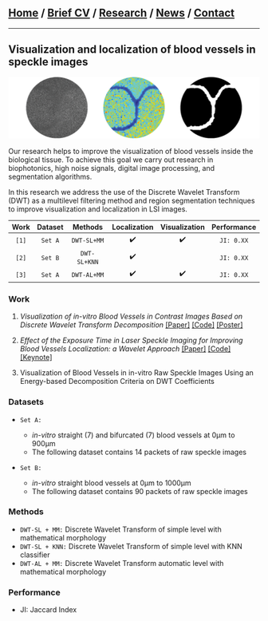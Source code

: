 
## [Home](/index) / [Brief CV](/brief_cv) / [Research](/research) / [News](/news) / [Contact](/contact)

---

## Visualization and localization of blood vessels in speckle images



![Visualization and localization of blood vessels in speckle images](/images/bloodvessels.png)




Our research helps to improve the visualization of blood vessels inside the biological tissue. To achieve this goal we carry out research in biophotonics, high noise signals, digital image processing, and segmentation algorithms. 

In this research we address the use of the Discrete Wavelet Transform (DWT) as a multilevel filtering method and region segmentation techniques to improve visualization and localization in LSI images. 


| Work | Dataset |    Methods   | Localization | Visualization | Performance |
|:----:|:-------:|:------------:|:------------:|:-------------:|:-----------:|
|`[1]` | `Set A` | `DWT-SL+MM`  |       ✔️     |       ✔️      | `JI: 0.XX`  |
|`[2]` | `Set B` | `DWT-SL+KNN` |       ✔️     |               | `JI: 0.XX`  |
|`[3]` | `Set A` | `DWT-AL+MM`  |       ✔️     |       ✔️      | `JI: 0.XX`  |


### Work

1. *Visualization of in-vitro Blood Vessels in Contrast Images Based on Discrete Wavelet Transform Decomposition* [[Paper]](https://ieeexplore.ieee.org/document/8827144) [[Code]](https://github.com/friscolt/i2mtc-2019) [[Poster]](https://www.researchgate.net/publication/333146308_Visualization_of_in-vitro_Blood_Vessels_in_Contrast_Images_Based_on_Discrete_Wavelet_Transform_Decomposition)

2. *Effect of the Exposure Time in Laser Speckle Imaging for Improving Blood Vessels Localization: a Wavelet Approach* [[Paper]](https://ieeexplore.ieee.org/document/9129242/) [[Code]](https://github.com/friscolt/i2mtc-2020) [[Keynote]](https://www.researchgate.net/publication/341626117_Effect_of_the_Exposure_Time_in_Laser_Speckle_Imaging_for_Improving_Blood_Vessels_Localization_a_Wavelet_Approach)

3. Visualization of Blood Vessels in in-vitro Raw Speckle Images Using an Energy-based Decomposition Criteria on DWT Coefficients

### Datasets

*  `Set A:` 
   *  *in-vitro* straight (7) and bifurcated (7) blood vessels at 0µm to 900µm 
   *  The following dataset contains 14 packets of raw speckle images
   
*  `Set B:` 
   * *in-vitro* straight blood vessels at 0µm to 1000µm 
   * The following dataset contains 90 packets of raw speckle images


### Methods

* `DWT-SL + MM:` Discrete Wavelet Transform of simple level with mathematical morphology 
* `DWT-SL + KNN:` Discrete Wavelet Transform of simple level with KNN classifier
* `DWT-AL + MM:` Discrete Wavelet Transform automatic level with mathematical morphology 

### Performance

* JI: Jaccard Index
